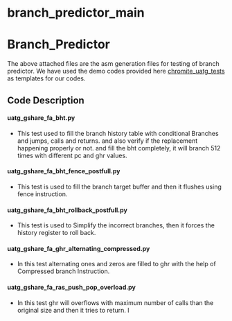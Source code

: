 # branch_predictor_main

# Branch_Predictor
The above attached files are the asm generation files for testing of branch predictor.
We have used the demo codes provided here [chromite_uatg_tests](https://github.com/incoresemi/chromite_uatg_tests)  as templates for our codes.

## Code Description
#### uatg_gshare_fa_bht.py 
- This test used to fill the branch history table with conditional Branches and jumps, calls and returns. and also verify if the replacement happening properly or not. and fill the bht completely, it will branch 512 times with different pc and ghr values.

#### uatg_gshare_fa_bht_fence_postfull.py
- This test is used to fill the branch target buffer and then it flushes using fence instruction.
#### uatg_gshare_fa_bht_rollback_postfull.py
- This test is used to Simplify the incorrect branches, then it forces the history register to roll back.
#### uatg_gshare_fa_ghr_alternating_compressed.py 
- In this test alternating ones and zeros are filled to ghr with the help of Compressed branch Instruction.
#### uatg_gshare_fa_ras_push_pop_overload.py 
- In this test ghr will overflows with maximum number of calls than the original size and then it tries to return.
l
